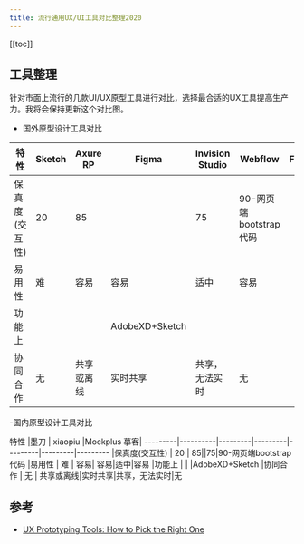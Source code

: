 ```yaml
---
title: 流行通用UX/UI工具对比整理2020
---
```


<ClientOnly>
  <in-article-adsense
    ins-style="display:block; text-align:center;"
    data-ad-slot="7727965566"
  />
</ClientOnly>

[[toc]]



## 工具整理

针对市面上流行的几款UI/UX原型工具进行对比，选择最合适的UX工具提高生产力。我将会保持更新这个对比图。

- 国外原型设计工具对比

 特性 |Sketch | Axure RP | Figma | Invision Studio | Webflow |FramerX|zeplin |
---------|----------|---------|---------|---------|---------|---------|---------
|保真度(交互性) | 20 | 85||75|90-网页端bootstrap代码
|易用性 | 难 | 容易| 容易|适中|容易
|功能上 |  |  |AdobeXD+Sketch
|协同合作 | 无 | 共享或离线|实时共享|共享，无法实时|无

-国内原型设计工具对比


 特性 |墨刀 | xiaopiu |Mockplus 摹客|
---------|----------|---------|---------|---------|---------|---------
|保真度(交互性) | 20 | 85||75|90-网页端bootstrap代码
|易用性 | 难 | 容易| 容易|适中|容易
|功能上 |  |  |AdobeXD+Sketch
|协同合作 | 无 | 共享或离线|实时共享|共享，无法实时|无

## 参考

- [UX Prototyping Tools: How to Pick the Right One](https://www.youtube.com/watch?v=J4XuVHffOUI)
